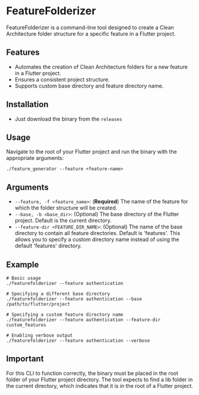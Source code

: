 # FeatureFolderizer

FeatureFolderizer is a command-line tool designed to create a Clean Architecture folder structure for a specific feature in a Flutter project.

## Features

- Automates the creation of Clean Architecture folders for a new feature in a Flutter project.
- Ensures a consistent project structure.
- Supports custom base directory and feature directory name.

## Installation

- Just download the binary from the `releases`

## Usage

Navigate to the root of your Flutter project and run the binary with the appropriate arguments:

```
./feature_generator --feature <feature-name>
```

## Arguments

* `--feature, -f <feature_name>`: (**Required**) The name of the feature for which the folder structure will be created.
* `--base, -b <base_dir>`: (Optional) The base directory of the Flutter project. Default is the current directory.
* `--feature-dir <FEATURE_DIR_NAME>`: (Optional) The name of the base directory to contain all feature directories. Default is 'features'. This allows you to specify a custom directory name instead of using the default 'features' directory.

## Example

```
# Basic usage
./featurefolderizer --feature authentication

# Specifying a different base directory
./featurefolderizer --feature authentication --base /path/to/flutter/project

# Specifying a custom feature directory name
./featurefolderizer --feature authentication --feature-dir custom_features

# Enabling verbose output
./featurefolderizer --feature authentication --verbose

```

## Important

For this CLI to function correctly, the binary must be placed in the root folder of your Flutter project directory. The tool expects to find a lib folder in the current directory, which indicates that it is in the root of a Flutter project.
